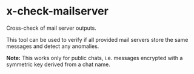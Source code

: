 x-check-mailserver
==================

Cross-check of mail server outputs.

This tool can be used to verify if all provided mail servers store the same messages and detect any anomalies.

**Note:** This works only for public chats, i.e. messages encrypted with a symmetric key derived from a chat name.
